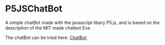 # P5JSChatBot
A simple chatBot made with the javascript libary P5.js, and is based on the description of the MIT made chatbot Eva

The chatBot can be tried here:  [ChatBot](https://bertramaakjaer.github.io/P5JSChatBot/).

